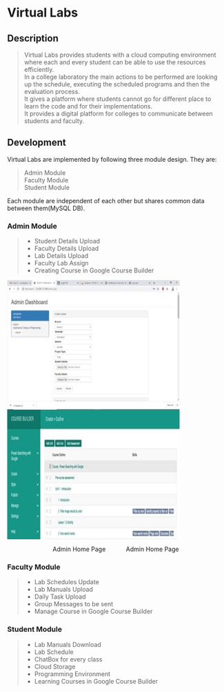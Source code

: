 # Virtual Labs
## Description
> Virtual Labs provides students with a cloud computing environment where each and every student can be able to use the resources efficiently.<br/>
> In a college laboratory the main actions to be performed are looking up the schedule, executing the scheduled programs and then the evaluation process. <br/>
> It gives a platform where students cannot go for different place to learn the code and for their implementations.<br/>
> It provides a digital platform for colleges to communicate between students and faculty.<br/>
## Development
Virtual Labs are implemented by following three module design. They are:
> Admin Module<br/>
> Faculty Module<br/>
> Student Module<br/>

Each module are independent of each other but shares common data between them(MySQL DB).
### Admin Module
> * Student Details Upload
> * Faculty Details Upload
> * Lab Details Upload
> * Faculty Lab Assign	
> * Creating Course in Google Course Builder
     
<img align="left" width="400" height="300" src="sample/admin-home-page.jpg"><img align="center" width="400" height="300" src="sample/admin-course-builder.jpg">

<div style="text-align:center">Admin Home Page&nbsp;&nbsp;&nbsp;&nbsp;&nbsp;&nbsp;&nbsp;&nbsp;&nbsp;&nbsp;&nbsp;&nbsp;Admin Home Page</div>

### Faculty Module
> * Lab Schedules Update
> * Lab Manuals Upload
> * Daily Task Upload
> * Group Messages to be sent	
> * Manage Course in Google Course Builder
  
### Student Module
> * Lab Manuals Download
> * Lab Schedule
> * ChatBox for every class
> * Cloud Storage	
> * Programming Environment
> * Learning Courses in Google Course Builder
